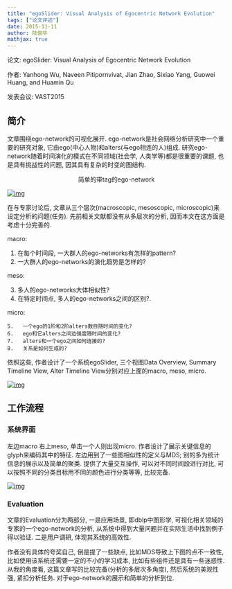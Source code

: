 ```yaml
---
title: "egoSlider: Visual Analysis of Egocentric Network Evolution"
tags: ["论文评述"]
date: 2015-11-11
author: 陆俊华
mathjax: true
---
```


论文: egoSlider: Visual Analysis of Egocentric Network Evolution

作者: Yanhong Wu, Naveen Pitipornvivat, Jian Zhao, Sixiao Yang, Guowei Huang, and Huamin Qu

发表会议: VAST2015

## 简介

文章围绕ego-network的可视化展开. ego-network是社会网络分析研究中一个重要的研究对象, 它由ego(中心人物)和alters(与ego相连的人)组成. 研究ego-network随着时间演化的模式在不同领域(社会学, 人类学等)都是很重要的课题, 也是具有挑战性的问题, 因其具有复杂的时变的图结构.

<div align="center">简单的带tag的ego-network</div>

[![img](http://www.cad.zju.edu.cn/home/vagblog/wp-content/uploads/2015/11/%E5%9B%BE%E7%89%872.png)](http://www.cad.zju.edu.cn/home/vagblog/wp-content/uploads/2015/11/图片2.png)



在与专家讨论后, 文章从三个层次(macroscopic, mesoscopic, microscopic)来设定分析的问题(任务). 先前相关文献都没有从多层次的分析, 因而本文在这方面是考虑十分完善的.

macro: 

1. 在每个时间段, 一大群人的ego-networks有怎样的pattern?  
2.  一大群人的ego-networks的演化趋势是怎样的?

meso: 

3. 多人的ego-networks大体相似性? 
4. 在特定时间点, 多人的ego-networks之间的区别?.

micro: 

	5.   一个ego的1阶和2阶alters数目随时间的变化?  
 	6.   ego和它alters之间边强度随时间的变化? 
 	7.   alters和一个ego之间如何连接的?  
 	8.   关系是如何生成的?

依照这些, 作者设计了一个系统egoSlider, 三个视图Data Overview, Summary Timeline View, Alter Timeline View分别对应上面的macro, meso, micro.

[![img](http://www.cad.zju.edu.cn/home/vagblog/wp-content/uploads/2015/11/%E5%9B%BE%E7%89%871.png)](http://www.cad.zju.edu.cn/home/vagblog/wp-content/uploads/2015/11/图片1.png)

## 工作流程

### 系统界面
左边macro 右上meso, 单击一个人则出现micro. 作者设计了展示关键信息的glyph来编码其中的特征. 左边用到了一些图相似性的定义与MDS; 别的多为统计信息的展示以及简单的聚类. 提供了大量交互操作, 可以对不同时间段进行对比, 可以按照不同的分类目标用不同的颜色进行分类等等, 比较完备.

[![img](http://www.cad.zju.edu.cn/home/vagblog/wp-content/uploads/2015/11/%E5%9B%BE%E7%89%8721.png)](http://www.cad.zju.edu.cn/home/vagblog/wp-content/uploads/2015/11/图片21.png)

### Evaluation

文章的Evaluation分为两部分, 一是应用场景, 即dblp中图形学, 可视化相关领域的专家的一个ego-network的分析, 从系统中得到大量问题并在实际生活中找到例子得以验证. 二是用户调研, 体现其系统的高效性.

作者没有具体的夸奖自己, 倒是提了一些缺点, 比如MDS导致上下图的点不一致性, 比如使用该系统还需要一定的不小的学习成本, 比如有些组件还是具有一些迷惑性. 从我的角度看, 这篇文章写的比较完备(分析的多层次多角度), 然后系统的美观性强, 紧扣分析任务. 对于ego-network的展示和简单的分析到位.